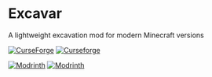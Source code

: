# Excavar
A lightweight excavation mod for modern Minecraft versions

[![CurseForge](http://cf.way2muchnoise.eu/full_561528_downloads.svg)](https://www.curseforge.com/minecraft/mc-mods/excavar)
[![Curseforge](http://cf.way2muchnoise.eu/versions/For%20MC_561528_all.svg)](https://www.curseforge.com/minecraft/mc-mods/excavar)

[![Modrinth](https://modrinth-utils.vercel.app/api/badge/versions?id=u86oU2cO&logo=true)](https://modrinth.com/mod/excavar)
[![Modrinth](https://modrinth-utils.vercel.app/api/badge/downloads?id=u86oU2cO&logo=true)](https://modrinth.com/mod/excavar)